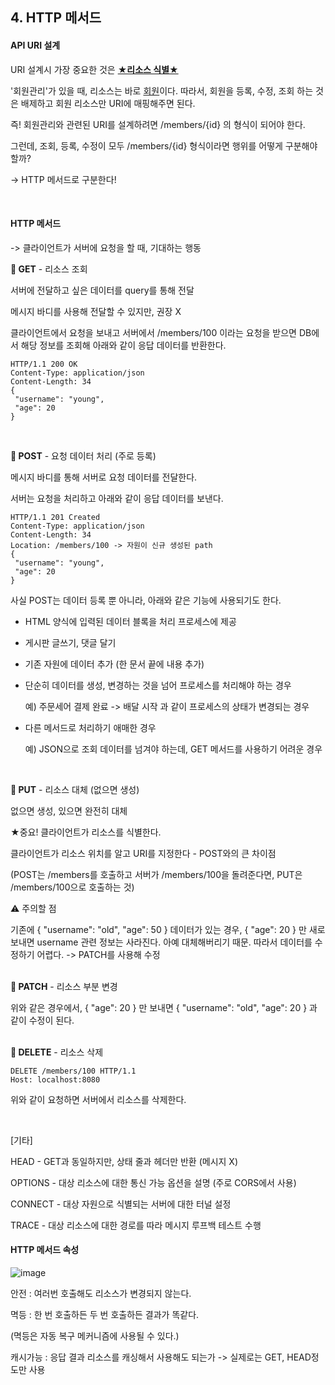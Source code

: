 ## 4. HTTP 메서드

#### API URI 설계

URI 설계시 가장 중요한 것은 **<u>★리소스 식별★</u>**

'회원관리'가 있을 때, 리소스는 바로 <u>회원</u>이다. 따라서, 회원을 등록, 수정, 조회 하는 것은 배제하고 회원 리소스만 URI에 매핑해주면 된다.

즉! 회원관리와 관련된 URI를 설계하려면 /members/{id} 의 형식이 되어야 한다.

그런데, 조회, 등록, 수정이 모두 /members/{id} 형식이라면 행위를 어떻게 구분해야 할까?

-> HTTP 메서드로 구분한다!

<br/>

#### HTTP 메서드

-> 클라이언트가 서버에 요청을 할 때, 기대하는 행동

**🍒 GET** - 리소스 조회

서버에 전달하고 싶은 데이터를 query를 통해 전달

메시지 바디를 사용해 전달할 수 있지만, 권장 X

클라이언트에서 요청을 보내고 서버에서 /members/100 이라는 요청을 받으면 DB에서 해당 정보를 조회해 아래와 같이 응답 데이터를 반환한다.

```
HTTP/1.1 200 OK
Content-Type: application/json
Content-Length: 34
{
 "username": "young",
 "age": 20
}
```

<br/>

**🍒 POST** - 요청 데이터 처리 (주로 등록)

메시지 바디를 통해 서버로 요청 데이터를 전달한다. 

서버는 요청을 처리하고 아래와 같이 응답 데이터를 보낸다.

```
HTTP/1.1 201 Created
Content-Type: application/json
Content-Length: 34
Location: /members/100 -> 자원이 신규 생성된 path
{
 "username": "young",
 "age": 20
}
```

사실 POST는 데이터 등록 뿐 아니라, 아래와 같은 기능에 사용되기도 한다.

* HTML 양식에 입력된 데이터 블록을 처리 프로세스에 제공

* 게시판 글쓰기, 댓글 달기

* 기존 자원에 데이터 추가 (한 문서 끝에 내용 추가)

* 단순히 데이터를 생성, 변경하는 것을 넘어 프로세스를 처리해야 하는 경우

  예) 주문세어 결제 완료 -> 배달 시작 과 같이 프로세스의 상태가 변경되는 경우

* 다른 메서드로 처리하기 애매한 경우

  예) JSON으로 조회 데이터를 넘겨야 하는데, GET 메서드를 사용하기 어려운 경우

<br/>

**🍒 PUT** - 리소스 대체 (없으면 생성)

없으면 생성, 있으면 완전히 대체

★중요! 클라이언트가 리소스를 식별한다. 

클라이언트가 리소스 위치를 알고 URI를 지정한다 - POST와의 큰 차이점

(POST는 /members를 호출하고 서버가 /members/100을 돌려준다면, PUT은 /members/100으로 호출하는 것)

⚠ 주의할 점

기존에 { "username": "old", "age": 50 } 데이터가 있는 경우, { "age": 20 } 만 새로 보내면 username 관련 정보는 사라진다. 아예 대체해버리기 때문. 따라서 데이터를 수정하기 어렵다. -> PATCH를 사용해 수정

<br/>**🍒 PATCH** - 리소스 부분 변경

위와 같은 경우에서, { "age": 20 } 만 보내면 { "username": "old", "age": 20 } 과 같이 수정이 된다.

<br/>**🍒 DELETE** - 리소스 삭제

```
DELETE /members/100 HTTP/1.1
Host: localhost:8080
```

위와 같이 요청하면 서버에서 리소스를 삭제한다.

<br/>

[기타]

HEAD - GET과 동일하지만, 상태 줄과 헤더만 반환 (메시지 X)

OPTIONS - 대상 리소스에 대한 통신 가능 옵션을 설명 (주로 CORS에서 사용)

CONNECT - 대상 자원으로 식별되는 서버에 대한 터널 설정

TRACE - 대상 리소스에 대한 경로를 따라 메시지 루프백 테스트 수행

#### HTTP 메서드 속성

![image](https://user-images.githubusercontent.com/64277114/172520474-c48c68cd-8751-4f64-9981-76de75c6cc8d.png)

안전 : 여러번 호출해도 리소스가 변경되지 않는다.

멱등 : 한 번 호출하든 두 번 호출하든 결과가 똑같다.

(멱등은 자동 복구 메커니즘에 사용될 수 있다.)

캐시가능 : 응답 결과 리소스를 캐싱해서 사용해도 되는가 -> 실제로는 GET, HEAD정도만 사용
